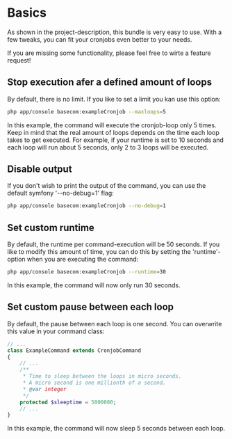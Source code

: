 Basics
======

As shown in the project-description, this bundle is very easy to use.
With a few tweaks, you can fit your cronjobs even better to your needs.

If you are missing some functionality, please feel free to wirte a feature request!


Stop execution afer a defined amount of loops
---------------------------------------------
By default, there is no limit. If you like to set a limit you kan use this option:

``` bash
php app/console basecom:exampleCronjob --maxloops=5
```

In this example, the command will execute the cronjob-loop only 5 times.
Keep in mind that the real amount of loops depends on the time each loop takes to get executed.
For example, if your runtime is set to 10 seconds and each loop will run about 5 seconds, only 2 to 3 loops will be executed.


Disable output
--------------
If you don't wish to print the output of the command, you can use the default symfony '--no-debug=1' flag:

``` bash
php app/console basecom:exampleCronjob --no-debug=1
```


Set custom runtime
------------------
By default, the runtime per command-execution will be 50 seconds.
If you like to modify this amount of time, you can do this by setting the 'runtime'-option when you are executing the command:

``` bash
php app/console basecom:exampleCronjob --runtime=30
```

In this example, the command will now only run 30 seconds.


Set custom pause between each loop
----------------------------------
By default, the pause between each loop is one second. You can overwrite this value in your command class:

``` php
// ...
class ExampleCommand extends CronjobCommand
{
	// ...
	/**
	 * Time to sleep between the loops in micro seconds.
	 * A micro second is one millionth of a second.
	 * @var integer
	 */
	protected $sleeptime = 5000000;
	// ...
}
```

In this example, the command will now sleep 5 seconds between each loop.
